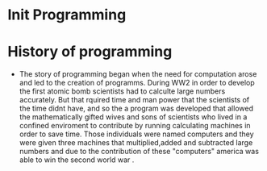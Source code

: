 
# Init Programming

# History of programming 

* The story of programming began when the need for computation arose and led to the creation of programms. During WW2 in order to develop the first atomic bomb scientists had to calculte large numbers accurately. But that rquired time and man power that the scientists of the time didnt have, and so the a program was developed that allowed the mathematically gifted wives and sons of scientists who lived in a confined enviroment to contribute by running calculating machines in order to save time. Those individuals were named computers and they were given three machines that multiplied,added and subtracted large numbers and due to the contribution of these "computers" america was able to win the second world war .  
